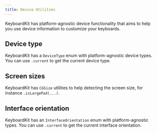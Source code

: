 ```yaml
---
title: Device Utilities
---
```


KeyboardKit has platform-agnostic device functionality that aims to help you use device information to customize your keyboards.



## Device type

KeyboardKit has a ``DeviceType`` enum with platform-agnostic device types. You can use ``.current`` to get the current device type.


## Screen sizes

KeyboardKit has `CGSize` utilities to help detecting the screen size, for instance `.isLargePad(...)`.



## Interface orientation

KeyboardKit has an ``InterfaceOrientation`` enum with platform-agnostic types. You can use ``.current`` to get the current interface orientation.



[Pro]: /pro
